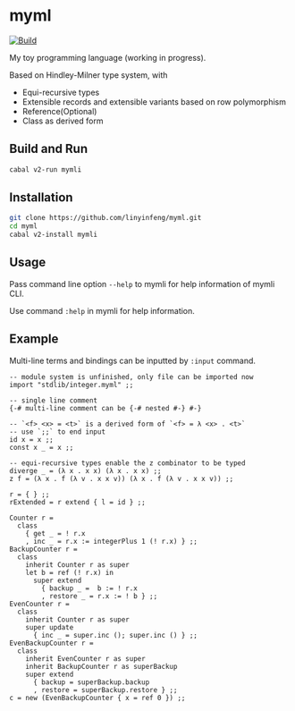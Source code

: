 # myml

[![Build](https://github.com/linyinfeng/myml/workflows/Build/badge.svg)](https://github.com/linyinfeng/myml/actions?query=workflow:Build+branch:master)

My toy programming language (working in progress).

Based on Hindley-Milner type system, with

* Equi-recursive types
* Extensible records and extensible variants based on row polymorphism
* Reference(Optional)
* Class as derived form

## Build and Run

```bash
cabal v2-run mymli
```

## Installation

```bash
git clone https://github.com/linyinfeng/myml.git
cd myml
cabal v2-install mymli
```

## Usage

Pass command line option `--help` to mymli for help information of mymli CLI.

Use command `:help` in mymli for help information.

## Example

Multi-line terms and bindings can be inputted by `:input` command.

```text
-- module system is unfinished, only file can be imported now
import "stdlib/integer.myml" ;;

-- single line comment
{-# multi-line comment can be {-# nested #-} #-}

-- `<f> <x> = <t>` is a derived form of `<f> = λ <x> . <t>`
-- use `;;` to end input
id x = x ;;
const x _ = x ;;

-- equi-recursive types enable the z combinator to be typed
diverge _ = (λ x . x x) (λ x . x x) ;;
z f = (λ x . f (λ v . x x v)) (λ x . f (λ v . x x v)) ;;

r = { } ;;
rExtended = r extend { l = id } ;;

Counter r =
  class
    { get _ = ! r.x
    , inc _ = r.x := integerPlus 1 (! r.x) } ;;
BackupCounter r =
  class
    inherit Counter r as super
    let b = ref (! r.x) in
      super extend
        { backup _ =  b := ! r.x
        , restore _ = r.x := ! b } ;;
EvenCounter r =
  class
    inherit Counter r as super
    super update
      { inc _ = super.inc (); super.inc () } ;;
EvenBackupCounter r =
  class
    inherit EvenCounter r as super
    inherit BackupCounter r as superBackup
    super extend
      { backup = superBackup.backup
      , restore = superBackup.restore } ;;
c = new (EvenBackupCounter { x = ref 0 }) ;;
```
